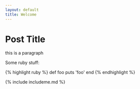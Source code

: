 ```yaml
---
layout: default
title: Welcome
---
```


# Post Title

this is a paragraph

Some ruby stuff:

{% highlight ruby %}
def foo
  puts 'foo'
end
{% endhighlight %}


{% include includeme.md %}
